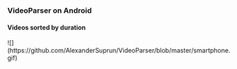 # <h3>VideoParser on Android</h3>
<h4>Videos sorted by duration</h4>
![](https://github.com/AlexanderSuprun/VideoParser/blob/master/smartphone.gif)
